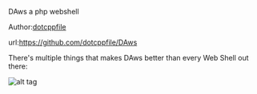 DAws  a php webshell

Author:[dotcppfile](https://github.com/dotcppfile/)

url:https://github.com/dotcppfile/DAws

There's multiple things that makes DAws better than every Web Shell out there:

![alt tag](http://i.imgur.com/nUmccKQ.png)

